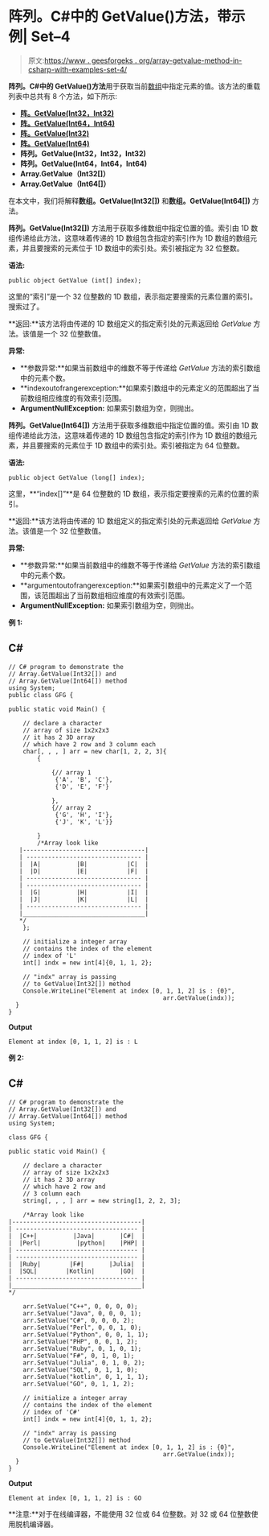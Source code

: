 # 阵列。C#中的 GetValue()方法，带示例| Set–4

> 原文:[https://www . geesforgeks . org/array-getvalue-method-in-csharp-with-examples-set-4/](https://www.geeksforgeeks.org/array-getvalue-method-in-csharp-with-examples-set-4/)

**阵列。C#中的 GetValue()方法**用于获取当前[数组](https://www.geeksforgeeks.org/c-sharp-arrays/)中指定元素的值。该方法的重载列表中总共有 8 个方法，如下所示:

*   [**阵。GetValue(Int32，Int32)**](https://www.geeksforgeeks.org/array-getvalue-method-in-csharp-with-examples-set-1/)
*   [**阵。GetValue(Int64，Int64)**](https://www.geeksforgeeks.org/array-getvalue-method-in-csharp-with-examples-set-1/)
*   [**阵。GetValue(Int32)**](https://www.geeksforgeeks.org/array-getvalue-method-in-csharp-with-examples-set-2/)
*   [**阵。GetValue(Int64)**](https://www.geeksforgeeks.org/array-getvalue-method-in-csharp-with-examples-set-2/)
*   **阵列。GetValue(Int32，Int32，Int32)**
*   **阵列。GetValue(Int64，Int64，Int64)**
*   **Array.GetValue（Int32[]）**
*   **Array.GetValue（Int64[]）**

在本文中，我们将解释**数组。GetValue(Int32[])** 和**数组。GetValue(Int64[])** 方法。

**阵列。GetValue(Int32[])** 方法用于获取多维数组中指定位置的值。索引由 1D 数组传递给此方法，这意味着传递的 1D 数组包含指定的索引作为 1D 数组的数组元素，并且要搜索的元素位于 1D 数组中的索引处。索引被指定为 32 位整数。

**语法:**

```
public object GetValue (int[] index);

```

这里的“索引”是一个 32 位整数的 1D 数组，表示指定要搜索的元素位置的索引。搜索过了。

**返回:**该方法将由传递的 1D 数组定义的指定索引处的元素返回给 *GetValue* 方法。该值是一个 32 位整数值。

**异常:**

*   **参数异常:**如果当前数组中的维数不等于传递给 *GetValue* 方法的索引数组中的元素个数。
*   **indexoutofrangerexception:**如果索引数组中的元素定义的范围超出了当前数组相应维度的有效索引范围。
*   **ArgumentNullException:** 如果索引数组为空，则抛出。

**阵列。GetValue(Int64[])** 方法用于获取多维数组中指定位置的值。索引由 1D 数组传递给此方法，这意味着传递的 1D 数组包含指定的索引作为 1D 数组的数组元素，并且要搜索的元素位于 1D 数组中的索引处。索引被指定为 64 位整数。

**语法:**

```
public object GetValue (long[] index);

```

这里，**“index[]”**是 64 位整数的 1D 数组，表示指定要搜索的元素的位置的索引。

**返回:**该方法将由传递的 1D 数组定义的指定索引处的元素返回给 *GetValue* 方法。该值是一个 32 位整数值。

**异常:**

*   **参数异常:**如果当前数组中的维数不等于传递给 *GetValue* 方法的索引数组中的元素个数。
*   **argumentoutofrangerexception:**如果索引数组中的元素定义了一个范围，该范围超出了当前数组相应维度的有效索引范围。
*   **ArgumentNullException:** 如果索引数组为空，则抛出。

**例 1:**

## C#

```
// C# program to demonstrate the
// Array.GetValue(Int32[]) and
// Array.GetValue(Int64[]) method
using System;
public class GFG {

public static void Main() {

    // declare a character
    // array of size 1x2x2x3
    // it has 2 3D array
    // which have 2 row and 3 column each
    char[, , , ] arr = new char[1, 2, 2, 3]{
        {

            {// array 1
             {'A', 'B', 'C'},
             {'D', 'E', 'F'}

            },
            {// array 2
             {'G', 'H', 'I'},
             {'J', 'K', 'L'}}

        }
        /*Array look like
   |----------------------------------|
   | -------------------------------- |
   |  |A|          |B|           |C|  |
   |  |D|          |E|           |F|  |
   | -------------------------------- |
   | -------------------------------- |
   |  |G|          |H|           |I|  |
   |  |J|          |K|           |L|  |
   | -------------------------------- |
   |__________________________________|
   */
    };

    // initialize a integer array
    // contains the index of the element
    // index of 'L'
    int[] indx = new int[4]{0, 1, 1, 2};

    // "indx" array is passing
    // to GetValue(Int32[]) method
    Console.WriteLine("Element at index [0, 1, 1, 2] is : {0}",
                                           arr.GetValue(indx));
  }
}
```

**Output**

```
Element at index [0, 1, 1, 2] is : L

```

**例 2:**

## C#

```
// C# program to demonstrate the
// Array.GetValue(Int32[]) and
// Array.GetValue(Int64[]) method
using System;

class GFG {

public static void Main() {

    // declare a character
    // array of size 1x2x2x3
    // it has 2 3D array
    // which have 2 row and
    // 3 column each
    string[, , , ] arr = new string[1, 2, 2, 3];

    /*Array look like
|------------------------------------|
| ---------------------------------- |
|  |C++|          |Java|       |C#|  |
|  |Perl|          |python|    |PHP| |
| ---------------------------------- |
| ---------------------------------- |
|  |Ruby|        |F#|       |Julia|  |
|  |SQL|        |Kotlin|       |GO|  |
| ---------------------------------- |
|____________________________________|
*/

    arr.SetValue("C++", 0, 0, 0, 0);
    arr.SetValue("Java", 0, 0, 0, 1);
    arr.SetValue("C#", 0, 0, 0, 2);
    arr.SetValue("Perl", 0, 0, 1, 0);
    arr.SetValue("Python", 0, 0, 1, 1);
    arr.SetValue("PHP", 0, 0, 1, 2);
    arr.SetValue("Ruby", 0, 1, 0, 1);
    arr.SetValue("F#", 0, 1, 0, 1);
    arr.SetValue("Julia", 0, 1, 0, 2);
    arr.SetValue("SQL", 0, 1, 1, 0);
    arr.SetValue("kotlin", 0, 1, 1, 1);
    arr.SetValue("GO", 0, 1, 1, 2);

    // initialize a integer array
    // contains the index of the element
    // index of 'C#'
    int[] indx = new int[4]{0, 1, 1, 2};

    // "indx" array is passing
    // to GetValue(Int32[]) method
    Console.WriteLine("Element at index [0, 1, 1, 2] is : {0}",
                                           arr.GetValue(indx));
  }
}
```

**Output**

```
Element at index [0, 1, 1, 2] is : GO

```

**注意:**对于在线编译器，不能使用 32 位或 64 位整数。对 32 或 64 位整数使用脱机编译器。
